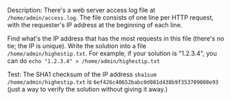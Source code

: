 Description: There's a web server access log file at `/home/admin/access.log`. The file consists of one line per HTTP request, with the requester's IP address at the beginning of each line.

Find what's the IP address that has the most requests in this file (there's no tie; the IP is unique). Write the solution into a file `/home/admin/highestip.txt`. For example, if your solution is "1.2.3.4", you can do `echo "1.2.3.4" > /home/admin/highestip.txt`

Test: The SHA1 checksum of the IP address `sha1sum` `/home/admin/highestip.txt` is `6ef426c40652babc0d081d438b9f353709008e93` (just a way to verify the solution without giving it away.)
